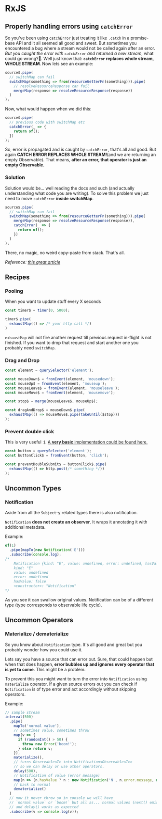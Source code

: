 # RxJS

## Properly handling errors using `catchError`

So you've been using `catchError` just treating it like `.catch` in a promise-base API and it all seemed all good and sweet. But sometimes you encountered a bug where a stream would not be called again after an error. _But you caught the error with `catchError` and returned a new stream_, what could go wrong?🤔. Well just know that:
**`catchError` replaces whole stream, WHOLE STREAM**. Now lets see an example:

```typescript
source$.pipe(
  // switchMap can fail
  switchMap(something => from(resourceGetterFn(something))).pipe(
    // resolveResourceResponse can fail
    mergeMap(response => resolveResourceResponse(response))
  )
);
```

Now, what would happen when we did this:

```typescript
source$.pipe(
  // previous code with switchMap etc
  catchError(_ => {
    return of();
  })
);
```

So, error is propagated and is caught by `catchError`, that's all and good. But again **CATCH ERROR REPLACES WHOLE STREAM!**(and we are returning an empty Observable). That means, **after an error, that operator is just an empty Observable**.

### Solution

Solution would be... well reading the docs and such (and actually understanding what code you are writing). To solve this problem we just need to move `catchError` **inside switchMap**.

```typescript
source$.pipe(
  // switchMap can fail
  switchMap(something => from(resourceGetterFn(something))).pipe(
    mergeMap(response => resolveResourceResponse(response)),
    catchError(_ => {
      return of();
    })
  )
);
```

There, no magic, no weird copy-paste from stack. That's all.

_Reference: [this great article](https://medium.com/city-pantry/handling-errors-in-ngrx-effects-a95d918490d9)_

## Recipes

### Pooling

When you want to update stuff every X seconds

```js
const timer$ = timer(0, 5000);

timer$.pipe(
  exhaustMap(() => /* your http call */)
)
```

`exhaustMap` will not fire another request till previous request in-flight is not finished. If you want to drop that request and start another one you probably need `switchMap`.

### Drag and Drop

```js
const element = querySelector('element');

const mouseDown$ = fromEvent(element, 'mousedown');
const mouseUp$ = fromEvent(element, 'mouseup');
const mouseLeave$ = fromEvent(element, 'mouseleave');
const mouseMove$ = fromEvent(element, 'mousemove');

const stop$ = merge(mouseLeave$, mouseUp$);

const dragAndDrop$ = mouseDown$.pipe(
  exhaustMap(() => mouseMove$.pipe(takeUntil($stop)))
);
```

### Prevent double click

This is very useful :).
[A **very basic** implementation could be found here.](https://codesandbox.io/s/old-feather-rz6xm)

```js
const button = querySelector('element');
const buttonClick$ = fromEvent(button, 'click');

const preventDoubleSubmit$ = buttonClick$.pipe(
  exhaustMap(() => http.post(/* something */))
);
```

## Uncommon Types

### Notification

Aside from all the `Subject`-y related types there is also notification.

`Notification` **does not create an observer**. It wraps it annotating it with additional metadata.

Example:

```js
of(1)
  .pipe(mapTo(new Notification('E')))
  .subscribe(console.log);
/*
    Notification {kind: "E", value: undefined, error: undefined, hasValue: false, constructor: Object}
    kind: "E"
    value: undefined
    error: undefined
    hasValue: false
    <constructor>: "Notification"
*/
```

As you see it can swallow original values. Notification can be of a different type (type corresponds to observable life cycle).

## Uncommon Operators

### Materialize / dematerialize

So you know about `Notification` type. It's all good and great but you probably wonder how you could use it.

Lets say you have a source that can error out. Sure, that could happen but when that does happen, **error bubbles up and ignores every operator that is yet to come**. This might be a problem.

To prevent this you might want to turn the error into `Notification` using `materialize` operator. If a given source errors out you can check if `Notification` is of type error and act accordingly without skipping operators.

Example:

```js
// sample stream
interval(500)
  .pipe(
    mapTo('normal value'),
    // sometimes value, sometimes throw
    map(v => {
      if (randomInt() > 50) {
        throw new Error('boom!');
      } else return v;
    }),
    materialize(),
    // turns Observable<T> into Notification<Observable<T>>
    // so we can delay or use other operators.
    delay(500),
    // Notification of value (error message)
    map(n => (n.hasValue ? n : new Notification('N', n.error.message, null))),
    // back to normal
    dematerialize()
  )
  // now it never throw so in console we will have
  // `normal value` or `boom!` but all as... normal values (next() emission)
  // and delay() works as expected
  .subscribe(v => console.log(v));
```
